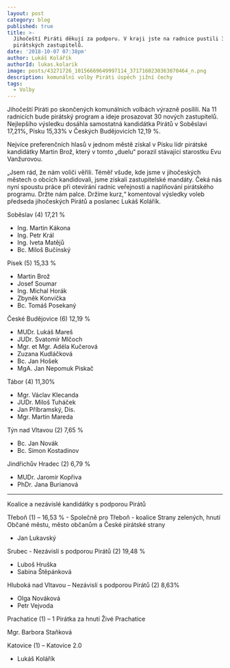 ```yaml
---
layout: post
category: blog
published: true
title: >-
  Jihočeští Piráti děkují za podporu. V kraji jste na radnice pustili 30
  pirátských zastupitelů.
date: '2018-10-07 07:38pm'
author: Lukáš Kolářík
authorId: lukas.kolarik
image: posts/43271726_10156669649997114_3717160230363070464_n.png
description: komunální volby Piráti úspěch jižní čechy
tags:
  - Volby
---
```

Jihočeští Piráti po skončených komunálních volbách výrazně posílili. Na 11 radnicích bude pirátský program a ideje prosazovat 30 nových zastupitelů. Nejlepšího výsledku dosáhla samostatná kandidátka Pirátů v Soběslavi 17,21%, Písku 15,33% v Českých Budějovicích 12,19 %. 

Nejvíce preferenčních hlasů v jednom městě získal v Písku lídr pirátské kandidátky Martin Brož, který v tomto „duelu“ porazil stávající starostku Evu Vanžurovou.

„Jsem rád, že nám voliči věřili. Téměř všude, kde jsme v jihočeských městech o obcích kandidovali, jsme získali zastupitelské mandáty. Čeká nás nyní spoustu práce při otevírání radnic veřejnosti a naplňování pirátského programu. Držte nám palce. Držíme kurz,“ komentoval výsledky voleb předseda jihočeských Pirátů a poslanec Lukáš Kolářík.


Soběslav (4)  17,21 %
- Ing. Martin Kákona
- Ing. Petr Král
- Ing. Iveta Matějů
- Bc. Miloš Bučínský

Písek (5)    15,33 %
- Martin Brož
- Josef Soumar
- Ing. Michal Horák
- Zbyněk Konvička
- Bc. Tomáš Posekaný

České Budějovice (6)   12,19 %
- MUDr. Lukáš Mareš
- JUDr. Svatomír Mlčoch
- Mgr. et Mgr. Adéla Kučerová
- Zuzana Kudláčková
- Bc. Jan Hošek
- MgA. Jan Nepomuk Piskač

Tábor (4)    11,30%

- Mgr. Václav Klecanda
- JUDr. Miloš Tuháček
- Jan Příbramský, Dis.
- Mgr. Martin Mareda

Týn nad Vltavou (2) 7,65 %

- Bc. Jan Novák
- Bc. Simon Kostadinov

Jindřichův Hradec (2)   6,79 %

- MUDr. Jaromír Kopřiva
- PhDr. Jana Burianová 

----------------------------------------------------------------

Koalice a nezávislé kandidátky s podporou Pirátů

Třeboň (1) – 16,53 % - Společně pro Třeboň - koalice Strany zelených, hnutí Občané městu, město občanům a České pirátské strany

- Jan Lukavský 

Srubec - Nezávislí s podporou Pirátů (2)   19,48 %

- Luboš Hruška
- Sabina Štěpánková

Hluboká nad Vltavou – Nezávislí s podporou Pirátů  (2)   8,63%

- Olga Nováková
- Petr Vejvoda

Prachatice (1) –  1 Pirátka za hnutí Živé Prachatice

Mgr. Barbora Staňková

Katovice (1) – Katovice 2.0

- Lukáš Kolářík
